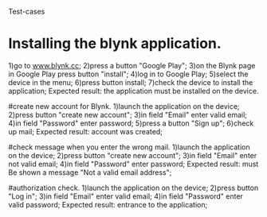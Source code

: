 Test-cases

# Installing the blynk application.
1)go to www.blynk.cc;
2)press a button "Google Play";
3)on the Blynk page in Google Play press button "install";
4)log in to Google Play;
5)select the device in the menu;
6)press button install;
7)check the device to install the application;
Expected result: the application must be installed on the device.

#create new account for Blynk.
1)launch the application on the device;
2)press button "create new account";
3)in field "Email" enter valid email;
4)in field "Password" enter password;
5)press a button "Sign up";
6)check up mail; 
Expected result: account was created;

#check message when you enter the wrong mail.
1)launch the application on the device;
2)press button "create new account";
3)in field "Email" enter not valid email;
4)in field "Password" enter password;
Expected result: must Be shown a message "Not a valid email address";

#authorization check.
1)launch the application on the device;
2)press button "Log in";
3)in field "Email" enter valid email;
4)in field "Password" enter valid password;
Expected result: entrance to the application;



